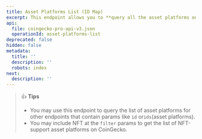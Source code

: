 ```yaml
---
title: Asset Platforms List (ID Map)
excerpt: This endpoint allows you to **query all the asset platforms on CoinGecko**
api:
  file: coingecko-pro-api-v3.json
  operationId: asset-platforms-list
deprecated: false
hidden: false
metadata:
  title: ''
  description: ''
  robots: index
next:
  description: ''
---
```

> 👍 **Tips**
> 
> - You may use this endpoint to query the list of asset platforms for other endpoints that contain params like `id` or`ids`(asset platforms).
> - You may include NFT at the `filter` params to get the list of NFT-support asset platforms on CoinGecko.